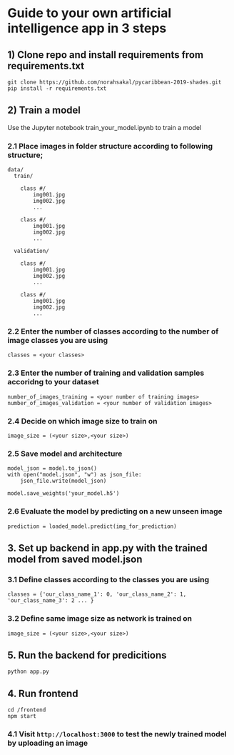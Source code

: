 # Guide to your own artificial intelligence app in 3 steps
## 1) Clone repo and install requirements from requirements.txt
`git clone https://github.com/norahsakal/pycaribbean-2019-shades.git`  
`pip install -r requirements.txt`

## 2) Train a model

Use the Jupyter notebook train_your_model.ipynb to train a model

### 2.1 Place images in folder structure according to following structure;
```
data/ 
  train/
    
    class #/ 
        img001.jpg
        img002.jpg
        ...
    
    class #/ 
        img001.jpg
        img002.jpg
        ...

  validation/
    
    class #/ 
        img001.jpg
        img002.jpg
        ...
    
    class #/
        img001.jpg
        img002.jpg
        ...
```  
### 2.2 Enter the number of classes according to the number of image classes you are using
```
classes = <your classes>
```   

### 2.3 Enter the number of training and validation samples accoridng to your dataset
```
number_of_images_training = <your number of training images>
number_of_images_validation = <your number of validation images>
```  

### 2.4 Decide on which image size to train on
```
image_size = (<your size>,<your size>)
```  

### 2.5 Save model and architecture
```
model_json = model.to_json()
with open("model.json", "w") as json_file:
    json_file.write(model_json)
```
```
model.save_weights('your_model.h5')
```  

### 2.6 Evaluate the model by predicting on a new unseen image
```
prediction = loaded_model.predict(img_for_prediction)
```  

## 3. Set up backend in app.py with the trained model from saved model.json

### 3.1 Define classes according to the classes you are using
```
classes = {'our_class_name_1': 0, 'our_class_name_2': 1, 'our_class_name_3': 2 ... }
```  

### 3.2 Define same image size as network is trained on
```
image_size = (<your size>,<your size>)
```  

## 5. Run the backend for predicitions
`python app.py`

## 4. Run frontend
`cd /frontend`  
`npm start`  

### 4.1 Visit `http://localhost:3000` to test the newly trained model by uploading an image


